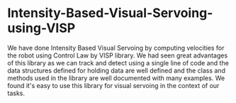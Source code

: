 # Intensity-Based-Visual-Servoing-using-VISP
We have done Intensity Based Visual Servoing by computing velocities for the robot using Control Law by VISP library. We had seen great advantages of this library as we can track and detect using a single line of code and the data structures defined for holding data are well defined and the class and methods used in the library are well documented with many examples. We found it's easy to use this library for visual servoing in the context of our tasks.
